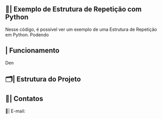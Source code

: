  ## 📑| Exemplo de Estrutura de Repetição com Python 

   Nesse código, é possível ver um exemplo de uma Estrutura de Repetição em Python. Podendo 

 ## | Funcionamento

  Den
 
 ## 🗂️| Estrutura do Projeto



 ## 📱| Contatos

   📩| E-mail: 
 
